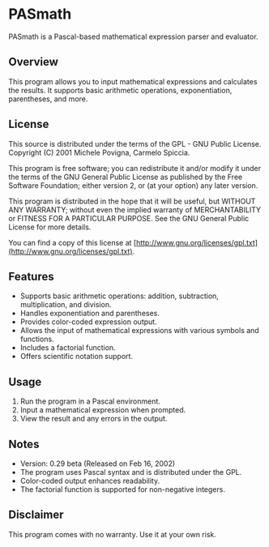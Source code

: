 # PASmath

PASmath is a Pascal-based mathematical expression parser and evaluator.

## Overview

This program allows you to input mathematical expressions and calculates the results. It supports basic arithmetic operations, exponentiation, parentheses, and more.

## License

This source is distributed under the terms of the GPL - GNU Public License.
Copyright (C) 2001 Michele Povigna, Carmelo Spiccia.

This program is free software; you can redistribute it and/or modify it under the terms of the GNU General Public License as published by the Free Software Foundation; either version 2, or (at your option) any later version.

This program is distributed in the hope that it will be useful, but WITHOUT ANY WARRANTY; without even the implied warranty of MERCHANTABILITY or FITNESS FOR A PARTICULAR PURPOSE. See the GNU General Public License for more details.

You can find a copy of this license at [http://www.gnu.org/licenses/gpl.txt](http://www.gnu.org/licenses/gpl.txt).

## Features

- Supports basic arithmetic operations: addition, subtraction, multiplication, and division.
- Handles exponentiation and parentheses.
- Provides color-coded expression output.
- Allows the input of mathematical expressions with various symbols and functions.
- Includes a factorial function.
- Offers scientific notation support.

## Usage

1. Run the program in a Pascal environment.
2. Input a mathematical expression when prompted.
3. View the result and any errors in the output.

## Notes

- Version: 0.29 beta (Released on Feb 16, 2002)
- The program uses Pascal syntax and is distributed under the GPL.
- Color-coded output enhances readability.
- The factorial function is supported for non-negative integers.

## Disclaimer

This program comes with no warranty. Use it at your own risk.
